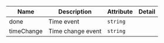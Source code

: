 | Name       | Description                   | Attribute        | Detail |
|------------|-------------------------------|------------------|--------|
|done| Time event | `string`
|timeChange| Time change event | `string`
